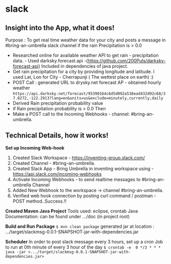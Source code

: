 # slack

## Insight into the App, what it does!
Purpose : To get real time weather data for your city and posts a message in #bring-an-umbrella slack channel if the rain Precipitation is > 0.0

* Researched online for available weather API to get rain - precipitation data. - Used darksky.forecast.api -(https://github.com/200Puls/darksky-forecast-api) Included in dependencies of java project.
* Get rain precipitation for a city by providing longitude and latitude. I used Lat, Lon for City  - Cherrapunji ( The wettest place on earth)  :)
* POST Call : generated URL to drysky.net forecast AP - obtained hourly weather  `https://api.darksky.net/forecast/95390164c6d5d092a538ead432d92c68/37.8272,-122.2913?lang=en&units=us&exclude=minutely,currently,daily`
* Derived Rain precipitation probability value
* if Rain precipitation probability is  > 0.0 Then
* Make a POST call to the  Incoming Webhooks - channel:  \#bring-an-umbrella.

## Technical Details, how it works!

**Set up Incoming Web-hook** 
1. Created Slack Workspace - https://inventing-group.slack.com/
2. Created Channel - #bring-an-umbrella.
3. Created Slack App -   Bring Umbrella in inventing  workspace using - https://api.slack.com/incoming-webhooks 
4. Activate Incoming Webhooks -  to send realtime messages to #bring-an-umbrella Channel
5. Added New Webhook to the workspace -> channel #bring-an-umbrella.
6. Verified web hook connection by posting curl command / postman - POST method..Success.!!

**Created Maven Java Project**
Tools used: eclipse, crontab 
Java Documentation: can be found under .../doc (in project root)

**Build and Run Package**
`$ mvn clean package`
generated jar at location : .../target/slackmsg-0.0.1-SNAPSHOT-jar-with-dependencies.jar

**Scheduler**
In order to post slack message every 3 hours, set up a cron Job to run at 0th minute of every 3 hour of the day
`$ crontab -e 
0 */3 * * * java -jar <.../target/slackmsg-0.0.1-SNAPSHOT-jar-with-dependencies.jar>`




